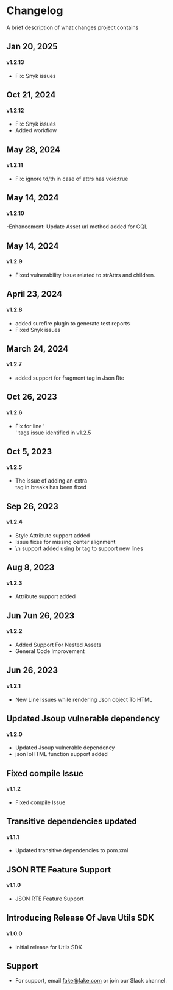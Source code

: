 # Changelog

A brief description of what changes project contains
## Jan 20, 2025

#### v1.2.13

- Fix: Snyk issues

## Oct 21, 2024

#### v1.2.12

- Fix: Snyk issues
- Added workflow

## May 28, 2024

#### v1.2.11

- Fix: ignore td/th in case of attrs has void:true 

## May 14, 2024

#### v1.2.10

-Enhancement: Update Asset url method added for GQL

## May 14, 2024

#### v1.2.9

- Fixed vulnerability issue related to strAttrs and children. 

## April 23, 2024

#### v1.2.8

- added surefire plugin to generate test reports
- Fixed Snyk issues

## March 24, 2024

#### v1.2.7

- added support for fragment tag in Json Rte

## Oct 26, 2023

#### v1.2.6

- Fix for line '<br>' tags issue identified in v1.2.5

## Oct 5, 2023

#### v1.2.5

- The issue of adding an extra <br/> tag in breaks has been fixed

## Sep 26, 2023

#### v1.2.4

- Style Attribute support added
- Issue fixes for missing center alignment
- \n support added using br tag to support new lines

## Aug 8, 2023

#### v1.2.3

- Attribute support added

## Jun 7un 26, 2023

#### v1.2.2

- Added Support For Nested Assets
- General Code Improvement

## Jun 26, 2023

#### v1.2.1

- New Line Issues while rendering Json object To HTML

## Updated Jsoup vulnerable dependency

#### v1.2.0

- Updated Jsoup vulnerable dependency
- jsonToHTML function support added

## Fixed compile Issue

#### v1.1.2

- Fixed compile Issue

## Transitive dependencies updated

#### v1.1.1

- Updated transitive dependencies to pom.xml

## JSON RTE Feature Support

#### v1.1.0

- JSON RTE Feature Support

## Introducing Release Of Java Utils SDK

#### v1.0.0

- Initial release for Utils SDK

## Support

- For support, email fake@fake.com or join our Slack channel.

